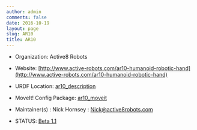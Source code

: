 ```yaml
---
author: admin
comments: false
date: 2016-10-19
layout: page
slug: AR10
title: AR10
---
```




  * Organization: Active8 Robots


  * Website: [http://www.active-robots.com/ar10-humanoid-robotic-hand](http://www.active-robots.com/ar10-humanoid-robotic-hand)


  * URDF Location: [ar10_description](https://github.com/Active8Robots/AR10/tree/master/ar10_description)


  * MoveIt! Config Package: [ar10_moveit](https://github.com/Active8Robots/AR10/tree/master/ar10_moveit)


  * Maintainer(s) : Nick Hornsey : Nick@active8robots.com


  * STATUS: [Beta 1.1](/about/moveit-status#status-code-robots)
